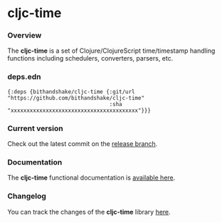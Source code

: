 
# cljc-time

### Overview

The <strong>cljc-time</strong> is a set of Clojure/ClojureScript time/timestamp handling
functions including schedulers, converters, parsers, etc.

### deps.edn

```
{:deps {bithandshake/cljc-time {:git/url "https://github.com/bithandshake/cljc-time"
                                :sha     "xxxxxxxxxxxxxxxxxxxxxxxxxxxxxxxxxxxxxxxx"}}}
```

### Current version

Check out the latest commit on the [release branch](https://github.com/bithandshake/cljc-time/tree/release).

### Documentation

The <strong>cljc-time</strong> functional documentation is [available here](https://bithandshake.github.io/cljc-time).

### Changelog

You can track the changes of the <strong>cljc-time</strong> library [here](CHANGES.md).
